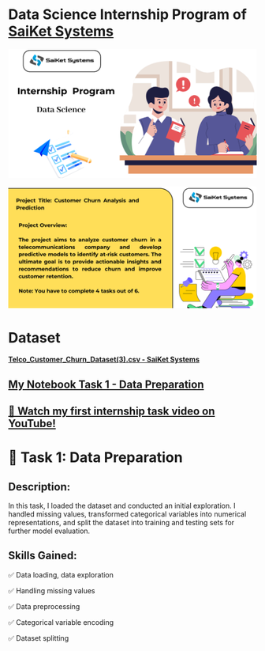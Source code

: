 # Data Science Internship Program of [SaiKet Systems](https://www.linkedin.com/company/saiket-systems/)

![image](https://github.com/jcdumlao14/Data-Science-Internship-Program-SKS/blob/main/SKS-%20intern.png
)


![image](https://github.com/jcdumlao14/Data-Science-Internship-Program-SKS/blob/main/project%20title.png
)

# **Dataset**

**[Telco_Customer_Churn_Dataset(3).csv - SaiKet Systems](https://drive.google.com/file/d/1bHNFyCPHPhM3ma6EYXWerRvS101GUQZp/view?usp=drive_link)**


## [My Notebook Task 1 - Data Preparation](https://github.com/jcdumlao14/Data-Science-Internship-Program-SKS/blob/main/Task_1_Data_Preparation.ipyn)
## [🎥 Watch my first internship task video on YouTube!](https://youtu.be/gQU-FuoHpf0)

# 🔹 Task 1: Data Preparation

## Description:

In this task, I loaded the dataset and conducted an initial exploration. I handled missing values, transformed categorical variables into numerical representations, and split the dataset into training and testing sets for further model evaluation.

## Skills Gained:
✅ Data loading, data exploration

✅ Handling missing values

✅ Data preprocessing

✅ Categorical variable encoding

✅ Dataset splitting











